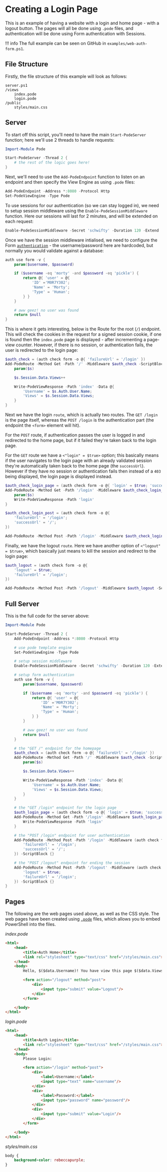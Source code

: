 # Creating a Login Page

This is an example of having a website with a login and home page - with a logout button. The pages will all be done using `.pode` files, and authentication will be done using Form authentication with Sessions.

!!! info
    The full example can be seen on GitHub in `examples/web-auth-form.ps1`.

## File Structure

Firstly, the file structure of this example will look as follows:

```plain
server.ps1
/views
    index.pode
    login.pode
/public
    styles/main.css
```

## Server

To start off this script, you'll need to have the main `Start-PodeServer` function; here we'll use 2 threads to handle requests:

```powershell
Import-Module Pode

Start-PodeServer -Thread 2 {
    # the rest of the logic goes here!
}
```

Next, we'll need to use the `Add-PodeEndpoint` function to listen on an endpoint and then specify the View Engine as using `.pode` files:

```powershell
Add-PodeEndpoint -Address *:8080 -Protocol Http
Set-PodeViewEngine -Type Pode
```

To use sessions for our authentication (so we can stay logged in), we need to setup session middleware using the `Enable-PodeSessionMiddleware` function. Here our sessions will last for 2 minutes, and will be extended on each request:

```powershell
Enable-PodeSessionMiddleware -Secret 'schwifty' -Duration 120 -Extend
```

Once we have the session middleware intialised, we need to configure the Form [`authentication`](../../../Functions/Middleware/Auth) - the username/password here are hardcoded, but normally you would validate against a database:

```powershell
auth use form -v {
    param($username, $password)

    if ($username -eq 'morty' -and $password -eq 'pickle') {
        return @{ 'user' = @{
            'ID' ='M0R7Y302';
            'Name' = 'Morty';
            'Type' = 'Human';
        } }
    }

    # aww geez! no user was found
    return $null
}
```

This is where it gets interesting, below is the Route for the root (`/`) endpoint. This will check the cookies in the request for a signed session cookie, if one is found then the `index.pode` page is displayed - after incrementing a page-view counter. However, if there is no session, or authentication fails, the user is redirected to the login page:

```powershell
$auth_check = (auth check form -o @{ 'failureUrl' = '/login' })
Add-PodeRoute -Method Get -Path '/' -Middleware $auth_check -ScriptBlock {
    param($s)

    $s.Session.Data.Views++

    Write-PodeViewResponse -Path 'index' -Data @{
        'Username' = $s.Auth.User.Name;
        'Views' = $s.Session.Data.Views;
    }
}
```

Next we have the login `route`, which is actually two routes. The `GET /login` is the page itself, whereas the `POST /login` is the authentication part (the endpoint the `<form>` element will hit).

For the `POST` route, if authentication passes the user is logged in and redirected to the home page, but if it failed they're taken back to the login page.

For the `GET` route we have a `<"login" = $true>` option; this basically means if the user navigates to the login page with an already validated session they're automatically taken back to the home page (the `successUrl`). However if they have no session or authentication fails then instead of a `403` being displayed, the login page is displayed instead.

```powershell
$auth_check_login_page = (auth check form -o @{ 'login' = $true; 'successUrl' = '/' })
Add-PodeRoute -Method Get -Path '/login' -Middleware $auth_check_login_page -ScriptBlock {
    param($s)
    Write-PodeViewResponse -Path 'login'
}

$auth_check_login_post = (auth check form -o @{
    'failureUrl' = '/login';
    'successUrl' = '/';
})

Add-PodeRoute -Method Post -Path '/login' -Middleware $auth_check_login_post -ScriptBlock {}
```

Finally, we have the logout `route`. Here we have another option of `<"logout" = $true>`, which basically just means to kill the session and redirect to the login page:

```powershell
$auth_logout = (auth check form -o @{
    'logout' = $true;
    'failureUrl' = '/login';
})

Add-PodeRoute -Method Post -Path '/logout' -Middleware $auth_logout -ScriptBlock {}
```

## Full Server

This is the full code for the server above:

```powershell
Import-Module Pode

Start-PodeServer -Thread 2 {
    Add-PodeEndpoint -Address *:8080 -Protocol Http

    # use pode template engine
    Set-PodeViewEngine -Type Pode

    # setup session middleware
    Enable-PodeSessionMiddleware -Secret 'schwifty' -Duration 120 -Extend

    # setup form authentication
    auth use form -v {
        param($username, $password)

        if ($username -eq 'morty' -and $password -eq 'pickle') {
            return @{ 'user' = @{
                'ID' ='M0R7Y302';
                'Name' = 'Morty';
                'Type' = 'Human';
            } }
        }

        # aww geez! no user was found
        return $null
    }

    # the "GET /" endpoint for the homepage
    $auth_check = (auth check form -o @{ 'failureUrl' = '/login' })
    Add-PodeRoute -Method Get -Path '/' -Middleware $auth_check -ScriptBlock {
        param($s)

        $s.Session.Data.Views++

        Write-PodeViewResponse -Path 'index' -Data @{
            'Username' = $s.Auth.User.Name;
            'Views' = $s.Session.Data.Views;
        }
    }

    # the "GET /login" endpoint for the login page
    $auth_login_page = (auth check form -o @{ 'login' = $true; 'successUrl' = '/' })
    Add-PodeRoute -Method Get -Path '/login' -Middleware $auth_login_page -ScriptBlock {
        Write-PodeViewResponse -Path 'login'
    }

    # the "POST /login" endpoint for user authentication
    Add-PodeRoute -Method Post -Path '/login' -Middleware (auth check form -o @{
        'failureUrl' = '/login';
        'successUrl' = '/';
    }) -ScriptBlock {}

    # the "POST /logout" endpoint for ending the session
    Add-PodeRoute -Method Post -Path '/logout' -Middleware (auth check form -o @{
        'logout' = $true;
        'failureUrl' = '/login';
    }) -ScriptBlock {}
}
```

## Pages

The following are the web pages used above, as well as the CSS style. The web pages have been created using [`.pode`](../../ViewEngines/Pode) files, which allows you to embed PowerShell into the files.

*index.pode*
```html
<html>
    <head>
        <title>Auth Home</title>
        <link rel="stylesheet" type="text/css" href="/styles/main.css">
    </head>
    <body>
        Hello, $($data.Username)! You have view this page $($data.Views) times!

        <form action="/logout" method="post">
            <div>
                <input type="submit" value="Logout"/>
            </div>
        </form>

    </body>
</html>
```

*login.pode*
```html
<html>
    <head>
        <title>Auth Login</title>
        <link rel="stylesheet" type="text/css" href="/styles/main.css">
    </head>
    <body>
        Please Login:

        <form action="/login" method="post">
            <div>
                <label>Username:</label>
                <input type="text" name="username"/>
            </div>
            <div>
                <label>Password:</label>
                <input type="password" name="password"/>
            </div>
            <div>
                <input type="submit" value="Login"/>
            </div>
        </form>

    </body>
</html>
```

*styles/main.css*
```css
body {
    background-color: rebeccapurple;
}
```
